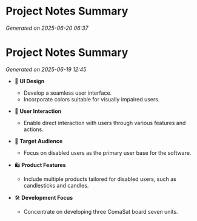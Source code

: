 # Project Notes Summary

*Generated on 2025-06-20 06:37*

# Project Notes Summary

*Generated on 2025-06-19 12:45*

- 🎨 **UI Design**
  - Develop a seamless user interface.
  - Incorporate colors suitable for visually impaired users.

- 🤝 **User Interaction**
  - Enable direct interaction with users through various features and actions.

- 🎯 **Target Audience**
  - Focus on disabled users as the primary user base for the software.

- 🛍️ **Product Features**
  - Include multiple products tailored for disabled users, such as candlesticks and candles.

- 🛠️ **Development Focus**
  - Concentrate on developing three ComaSat board seven units.